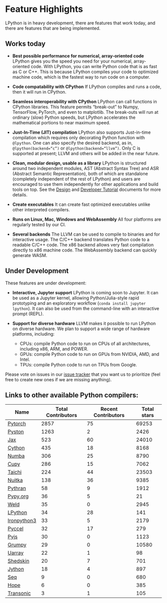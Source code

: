 # Feature Highlights

LPython is in heavy development, there are features that work today, and there are
features that are being implemented.

## Works today

* **Best possible performance for numerical, array-oriented code**
    LPython gives you the speed you need for your numerical, array-oriented code. With LPython, you can write Python code that is as fast as C or C++. This is because LPython compiles your code to optimized machine code, which is the fastest way to run code on a computer.

* **Code compatability with CPython**
    If LPython compiles and runs a code, then it will run in CPython.

* **Seamless interoperability with CPython**
    LPython can call functions in CPython libraries. This feature permits “break-out” to Numpy, TensorFlow, PyTorch, and even to matplotlib. The break-outs will run at ordinary (slow) Python speeds, but LPython accelerates the mathematical portions to near maximum speed.

* **Just-In-Time (JIT) compilation**
    LPython also supports Just-in-time compilation which requires only decorating Python function with `@lpython`. One can also specify the desired backend, as in, `@lpython(backend=“c”)` or `@lpython(backend=“llvm”)`. Only C is supported at present; LLVM and others will be added in the near future.

* **Clean, modular design, usable as a library**
    LPython is structured around two independent modules, AST (Abstract Syntax
    Tree) and ASR (Abstract Semantic Representation), both of which are
    standalone (completely independent of the rest of LPython) and users are
    encouraged to use them independently for other applications and build tools
    on top. See the [Design](https://docs.lfortran.org/design/) and
    [Developer Tutorial](https://docs.lfortran.org/developer_tutorial/) documents for
    more details.

* **Create executables**
    It can create fast optimized executables unlike other interpreted compilers.

* **Runs on Linux, Mac, Windows and WebAssembly**
    All four platforms are regularly tested by our CI.

* **Several backends**
    The LLVM can be used to compile to binaries and for interactive usage. The
    C/C++ backend translates Python code to a readable C/C++ code. The x86 backend
    allows very fast compilation directly to x86 machine code. The WebAssembly
    backend can quickly generate WASM.


## Under Development

These features are under development:

* **Interactive, Jupyter support**
    LPython is coming soon to Jupyter. It can be used as a Jupyter kernel,
    allowing Python/Julia-style rapid prototyping and an exploratory
    workflow (`conda install jupyter lpython`).
    It can also be used from the command-line with an interactive prompt
    (REPL).

* **Support for diverse hardware**
    LLVM makes it possible to run LPython on diverse hardware.
    We plan to support a wide range of hardware platforms, including:

    - CPUs: compile Python code to run on CPUs of all architectures, including x86, ARM, and POWER.
    - GPUs: compile Python code to run on GPUs from NVIDIA, AMD, and Intel.
    - TPUs: compile Python code to run on TPUs from Google.

Please vote on issues in our [issue tracker] that you want us to prioritize
(feel free to create new ones if we are missing anything).


## Links to other available Python compilers:
Name | Total Contributors | Recent Contributors | Total stars
--|--|--|--
[Pytorch](https://github.com/pytorch/pytorch)               | 2857 | 75 | 69253
[Pyston](https://github.com/pyston/pyston)                  | 1263 |  2 |  2426
[Jax](https://github.com/google/jax)                        |  523 | 60 | 24010
[Cython](https://github.com/cython/cython)                  |  435 | 18 |  8168
[Numba](https://github.com/numba/numba)                     |  306 | 25 |  8790
[Cupy](https://github.com/cupy/cupy)                        |  286 | 15 |  7062
[Taichi](https://github.com/taichi-dev/taichi)              |  224 | 44 | 23503
[Nuitka](https://github.com/Nuitka/Nuitka)                  |  138 | 36 |  9385
[Pythran](https://github.com/serge-sans-paille/pythran)     |   58 |  9 |  1912
[Pypy.org](https://github.com/pypy/pypy.org)                |   36 |  5 |    21
[Weld](https://github.com/weld-project/weld)                |   35 |  0 |  2945
[LPython](https://github.com/lcompilers/lpython)            |   34 | 28 |   141
[Ironpython3](https://github.com/IronLanguages/ironpython3) |   33 |  5 |  2179
[Pyccel](https://github.com/pyccel/pyccel)                  |   32 | 17 |   279
[Pyjs](https://github.com/pyjs/pyjs)                        |   30 |  0 |  1123
[Grumpy](https://github.com/google/grumpy)                  |   29 |  0 | 10580
[Uarray](https://github.com/Quansight-Labs/uarray)          |   22 |  1 |    98
[Shedskin](https://github.com/shedskin/shedskin)            |   20 |  7 |   701
[Jython](https://github.com/jython/jython)                  |   18 |  4 |   897
[Seq](https://github.com/seq-lang/seq)                      |    9 |  0 |   680
[Hope](https://github.com/jakeret/hope)                     |    6 |  0 |   385
[Transonic](https://github.com/fluiddyn/transonic)          |    3 |  1 |   105

[issue tracker]: https://github.com/lcompilers/lpython/issues
